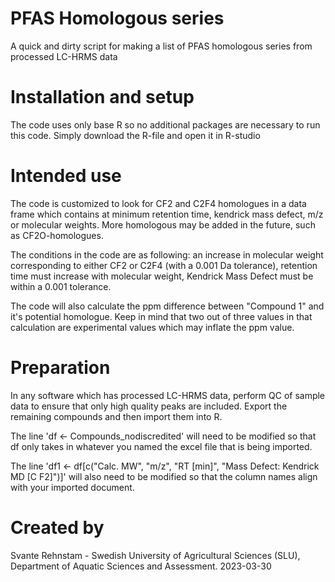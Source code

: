 # PFAS Homologous series
A quick and dirty script for making a list of PFAS homologous series from processed LC-HRMS data

# Installation and setup
The code uses only base R so no additional packages are necessary to run this code. Simply download the R-file and open it in R-studio

# Intended use
The code is customized to look for CF2 and C2F4 homologues in a data frame which contains at minimum retention time, kendrick mass defect, m/z or molecular weights.
More homologous may be added in the future, such as CF2O-homologues. 

The conditions in the code are as following: an increase in molecular weight corresponding to either CF2 or C2F4 (with a 0.001 Da tolerance), retention time must increase with molecular weight, Kendrick Mass Defect must be within a 0.001 tolerance.

The code will also calculate the ppm difference between "Compound 1" and it's potential homologue. Keep in mind that two out of three values in that calculation are experimental values which may inflate the ppm value.

# Preparation
In any software which has processed LC-HRMS data, perform QC of sample data to ensure that only high quality peaks are included. Export the remaining compounds and then import them into R.

The line 'df <- Compounds_nodiscredited' will need to be modified so that df only takes in whatever you named the excel file that is being imported. 

The line 'df1 <- df[c("Calc. MW", "m/z", "RT [min]", "Mass Defect: Kendrick MD [C F2]")]' will also need to be modified so that the column names align with your imported document.

# Created by
Svante Rehnstam - Swedish University of Agricultural Sciences (SLU), Department of Aquatic Sciences and Assessment. 
2023-03-30
